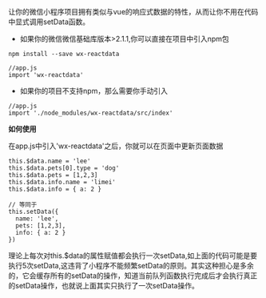 让你的微信小程序项目拥有类似与vue的响应式数据的特性，从而让你不用在代码中显式调用setData函数。

- 如果你的微信微信基础库版本>2.1.1,你可以直接在项目中引入npm包

```
npm install --save wx-reactdata

//app.js
import 'wx-reactdata'
```
- 如果你的项目不支持npm，那么需要你手动引入
```
//app.js
import './node_modules/wx-reactdata/src/index'
```

**如何使用**

在app.js中引入'wx-reactdata'之后，你就可以在页面中更新页面数据

```
this.$data.name = 'lee'
this.$data.pets[0].type = 'dog'
this.$data.pets = [1,2,3]
this.$data.info.name = 'limei'
this.$data.info = { a: 2 }

// 等同于
this.setData({
  name: 'lee',
  pets: [1,2,3],
  info: { a: 2 }
})
```

理论上每次对this.$data的属性赋值都会执行一次setData,如上面的代码可能是要执行5次setData,这违背了小程序不能频繁setData的原则。其实这种担心是多余的，它会缓存所有的setData的操作，知道当前队列函数执行完成后才会执行真正的setData操作，也就说上面其实只执行了一次setData操作。
